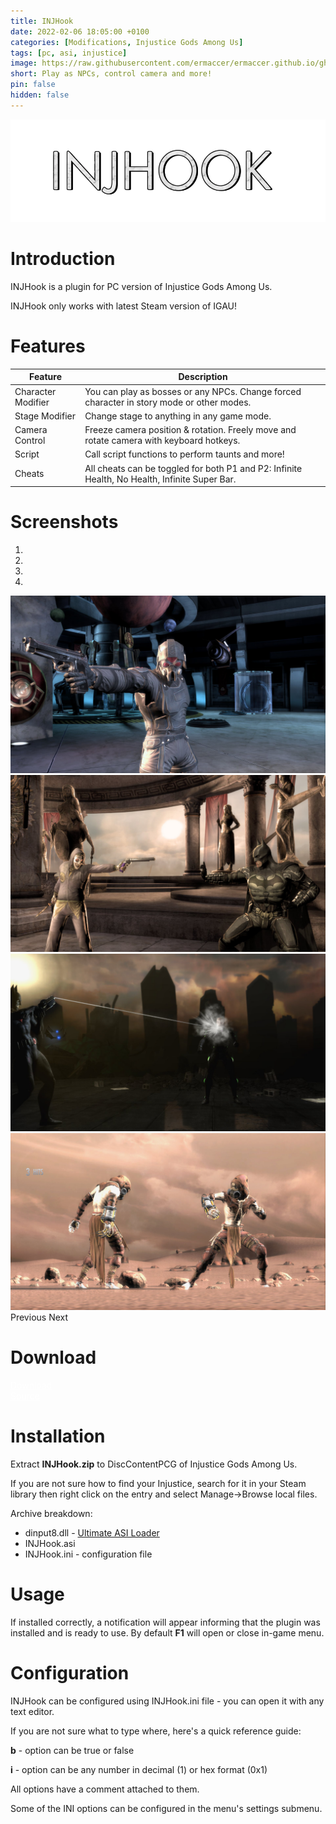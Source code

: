 ```yaml
---
title: INJHook
date: 2022-02-06 18:05:00 +0100
categories: [Modifications, Injustice Gods Among Us]
tags: [pc, asi, injustice]   
image: https://raw.githubusercontent.com/ermaccer/ermaccer.github.io/gh-pages/assets/mods/dcf/injhook/1.jpg
short: Play as NPCs, control camera and more!
pin: false
hidden: false
---
```


 <img class="img-fluid mx-auto" alt="injhook" src="https://raw.githubusercontent.com/ermaccer/ermaccer.github.io/gh-pages/assets/projects/injhook_logo_export.png">

# Introduction
INJHook is a plugin for PC version of Injustice Gods Among Us.

<div class="alert bg-dark">
 INJHook only works with latest Steam version of IGAU!
</div>

# Features

| Feature | Description |
| --- | --- |
|Character Modifier| You can play as bosses or any NPCs. Change forced character in story mode or other modes. |
|Stage Modifier| Change stage to anything in any game mode.  |
|Camera Control| Freeze camera position & rotation. Freely move and rotate camera with keyboard hotkeys.  |
|Script| Call script functions to perform taunts and more! |
|Cheats| All cheats can be toggled for both P1 and P2: Infinite Health, No Health, Infinite Super Bar. |

# Screenshots

<div id="carouselScreenshots" class="carousel slide" data-ride="carousel">
  <ol class="carousel-indicators">
    <li data-target="#carouselScreenshots" data-slide-to="0" class="active"></li>
    <li data-target="#carouselScreenshots" data-slide-to="1"></li>
    <li data-target="#carouselScreenshots" data-slide-to="2"></li>
	<li data-target="#carouselScreenshots" data-slide-to="3"></li>
  </ol>
  <div class="carousel-inner">
    <div class="carousel-item active">
      <img class="d-block w-100" src="https://raw.githubusercontent.com/ermaccer/ermaccer.github.io/gh-pages/assets/mods/dcf/injhook/1.jpg">
    </div>
    <div class="carousel-item">
      <img class="d-block w-100" src="https://raw.githubusercontent.com/ermaccer/ermaccer.github.io/gh-pages/assets/mods/dcf/injhook/2.jpg">
    </div>
    <div class="carousel-item">
      <img class="d-block w-100" src="https://raw.githubusercontent.com/ermaccer/ermaccer.github.io/gh-pages/assets/mods/dcf/injhook/3.jpg">
    </div>
	<div class="carousel-item">
      <img class="d-block w-100" src="https://raw.githubusercontent.com/ermaccer/ermaccer.github.io/gh-pages/assets/mods/dcf/injhook/4.jpg">
    </div>
  </div>
  <a class="carousel-control-prev" href="#carouselScreenshots" style="text-decoration: none;" role="button" data-slide="prev">
    <span class="carousel-control-prev-icon" aria-hidden="true"></span>
    <span class="sr-only">Previous</span>
  </a>
  <a class="carousel-control-next" href="#carouselScreenshots" style="text-decoration: none;" role="button" data-slide="next">
    <span class="carousel-control-next-icon" aria-hidden="true"></span>
    <span class="sr-only">Next</span>
  </a>
</div>

# Download

<a class="btn btn-block btn-dark bg-dark text-gray btn-lg" style="color: white;" href="https://github.com/ermaccer/INJHook/releases/latest/download/injhook.zip" role="button">
<i class="fas fa-download"></i>
Download
</a>
<br>
<a class="btn btn-block btn-dark bg-dark text-gray btn-lg" style="color: white;" href="https://github.com/ermaccer/INJHook/" role="button">
<i class="fab fa-github"></i>
Source
</a>

# Installation 

Extract **INJHook.zip** to DiscContentPCG of Injustice Gods Among Us.

If you are not sure how to find your Injustice, search for it in your Steam library then right click on the entry and select Manage->Browse local files.

Archive breakdown:

 - dinput8.dll - [Ultimate ASI Loader](https://github.com/ThirteenAG/Ultimate-ASI-Loader/)
 - INJHook.asi 
 - INJHook.ini - configuration file


# Usage

If installed correctly, a notification will appear informing that the plugin was installed
and is ready to use. By default **F1** will open or close in-game menu.


# Configuration

INJHook can be configured using INJHook.ini file - you can open it with any text editor.


If you are not sure what to type where, here's a quick reference guide:

**b** - option can be true or false

**i** - option can be any number in decimal (1) or hex format (0x1)

All options have a comment attached to them.



<div class="alert bg-dark">
 Some of the INI options can be configured in the menu's settings submenu.
</div>


